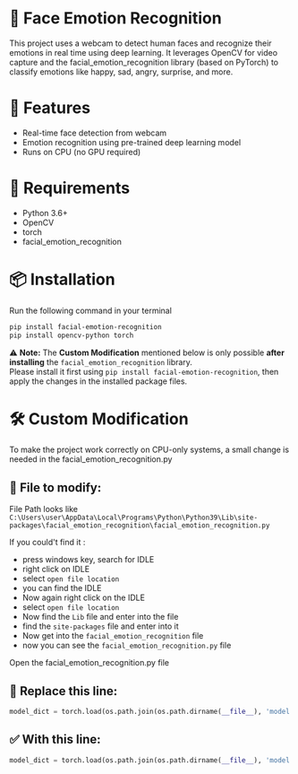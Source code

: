 # 🧠 Face Emotion Recognition

This project uses a webcam to detect human faces and recognize their emotions in real time using deep learning. It leverages OpenCV for video capture and the facial_emotion_recognition library (based on PyTorch) to classify emotions like happy, sad, angry, surprise, and more.

# 🔧 Features

- Real-time face detection from webcam
- Emotion recognition using pre-trained deep learning model
- Runs on CPU (no GPU required)

# 🚀 Requirements

- Python 3.6+
- OpenCV
- torch
- facial_emotion_recognition

# 📦 Installation

Run the following command in your terminal
```bash
pip install facial-emotion-recognition
pip install opencv-python torch
```

⚠️ **Note:** The **Custom Modification** mentioned below is only possible **after installing** the `facial_emotion_recognition` library.  
Please install it first using `pip install facial-emotion-recognition`, then apply the changes in the installed package files.


# 🛠️ Custom Modification

To make the project work correctly on CPU-only systems, a small change is needed in the facial_emotion_recognition.py

## 📁 File to modify:
File Path looks like `C:\Users\user\AppData\Local\Programs\Python\Python39\Lib\site-packages\facial_emotion_recognition\facial_emotion_recognition.py`

If you could't find it :
- press windows key, search for IDLE
- right click on IDLE
- select `open file location`
- you can find the IDLE
- Now again right click on the IDLE
- select `open file location`
- Now find the `Lib` file and enter into the file
- find the `site-packages` file and enter into it
- Now get into the `facial_emotion_recognition` file
- now you can see the `facial_emotion_recognition.py` file

Open the facial_emotion_recognition.py file

## 🔄 Replace this line:

```python
model_dict = torch.load(os.path.join(os.path.dirname(__file__), 'model', 'model.pkl'))
```

## ✅ With this line:

```python
model_dict = torch.load(os.path.join(os.path.dirname(__file__), 'model', 'model.pkl'), map_location=torch.device('cpu'))
```

